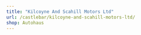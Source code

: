 ```yaml
---
title: "Kilcoyne And Scahill Motors Ltd"
url: /castlebar/kilcoyne-and-scahill-motors-ltd/
shop: Autohaus
---
```

